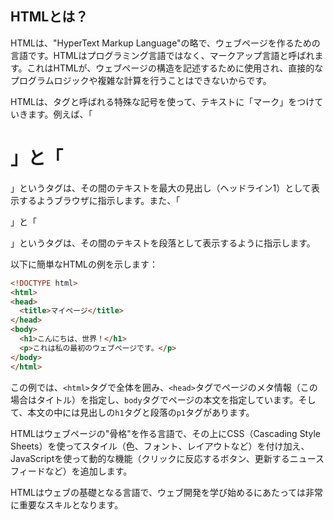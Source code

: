 ## HTMLとは？
HTMLは、"HyperText Markup Language"の略で、ウェブページを作るための言語です。HTMLはプログラミング言語ではなく、マークアップ言語と呼ばれます。これはHTMLが、ウェブページの構造を記述するために使用され、直接的なプログラムロジックや複雑な計算を行うことはできないからです。

HTMLは、タグと呼ばれる特殊な記号を使って、テキストに「マーク」をつけていきます。例えば、「<h1>」と「</h1>」というタグは、その間のテキストを最大の見出し（ヘッドライン1）として表示するようブラウザに指示します。また、「<p>」と「</p>」というタグは、その間のテキストを段落として表示するように指示します。

以下に簡単なHTMLの例を示します：

```html
<!DOCTYPE html>
<html>
<head>
  <title>マイページ</title>
</head>
<body>
  <h1>こんにちは、世界！</h1>
  <p>これは私の最初のウェブページです。</p>
</body>
</html>
```

この例では、`<html>`タグで全体を囲み、`<head>`タグでページのメタ情報（この場合はタイトル）を指定し、`body`タグでページの本文を指定しています。そして、本文の中には見出しの`h1`タグと段落の`p1`タグがあります。

HTMLはウェブページの"骨格"を作る言語で、その上にCSS（Cascading Style Sheets）を使ってスタイル（色、フォント、レイアウトなど）を付け加え、JavaScriptを使って動的な機能（クリックに反応するボタン、更新するニュースフィードなど）を追加します。

HTMLはウェブの基礎となる言語で、ウェブ開発を学び始めるにあたっては非常に重要なスキルとなります。
